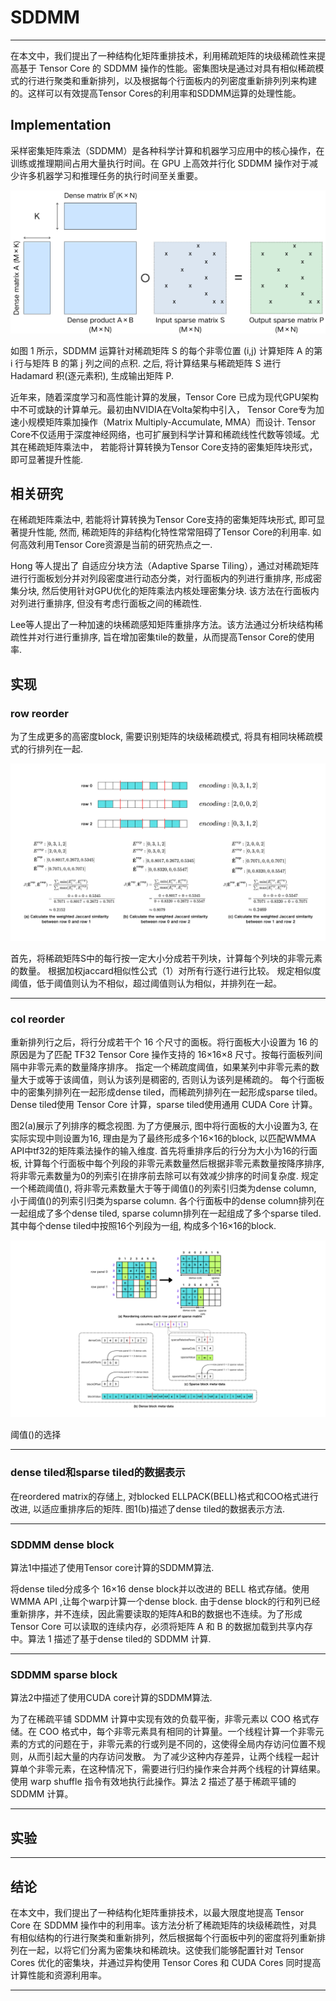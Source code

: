 # SDDMM

---

在本文中，我们提出了一种结构化矩阵重排技术，利用稀疏矩阵的块级稀疏性来提高基于 Tensor Core 的 SDDMM
操作的性能。密集图块是通过对具有相似稀疏模式的行进行聚类和重新排列，以及根据每个行面板内的列密度重新排列列来构建的。这样可以有效提高Tensor
Cores的利用率和SDDMM运算的处理性能。

## Implementation

采样密集矩阵乘法（SDDMM）是各种科学计算和机器学习应用中的核心操作，在训练或推理期间占用大量执行时间。在 GPU 上高效并行化
SDDMM 操作对于减少许多机器学习和推理任务的执行时间至关重要。

![SDDMM视图.png](img/sddmm/SDDMM视图.png)

如图 1 所示，SDDMM 运算针对稀疏矩阵 S 的每个非零位置 (i,j) 计算矩阵 A 的第 i 行与矩阵 B 的第 j 列之间的点积. 之后,
将计算结果与稀疏矩阵 S 进行 Hadamard 积(逐元素积), 生成输出矩阵 P.

近年来，随着深度学习和高性能计算的发展，Tensor Core 已成为现代GPU架构中不可或缺的计算单元。最初由NVIDIA在Volta架构中引入，
Tensor Core专为加速小规模矩阵乘加操作（Matrix Multiply-Accumulate, MMA）而设计.
Tensor Core不仅适用于深度神经网络，也可扩展到科学计算和稀疏线性代数等领域。尤其在稀疏矩阵乘法中，
若能将计算转换为Tensor Core支持的密集矩阵块形式，即可显著提升性能.

## 相关研究

在稀疏矩阵乘法中, 若能将计算转换为Tensor Core支持的密集矩阵块形式, 即可显著提升性能, 然而, 稀疏矩阵的非结构化特性常常阻碍了Tensor
Core的利用率. 如何高效利用Tensor Core资源是当前的研究热点之一.

Hong 等人提出了 自适应分块方法（Adaptive Sparse Tiling），通过对稀疏矩阵进行行面板划分并对列段密度进行动态分类，对行面板内的列进行重排序,
形成密集分块, 然后使用针对GPU优化的矩阵乘法内核处理密集分块. 该方法在行面板内对列进行重排序, 但没有考虑行面板之间的稀疏性.

Lee等人提出了一种加速的块稀疏感知矩阵重排序方法。该方法通过分析块结构稀疏性并对行进行重排序,
旨在增加密集tile的数量，从而提高Tensor Core的使用率.

## 实现

### row reorder

为了生成更多的高密度block, 需要识别矩阵的块级稀疏模式, 将具有相同块稀疏模式的行排列在一起.

![行排序示例.png](img/sddmm/行排序示例.png)

首先，将稀疏矩阵S中的每行按一定大小分成若干列块，计算每个列块的非零元素的数量。 根据加权jaccard相似性公式（1）对所有行逐行进行比较。
规定相似度阈值，低于阈值则认为不相似，超过阈值则认为相似，并排列在一起。

---

### col reorder

重新排列行之后，将行分成若干个 16 个尺寸的面板。将行面板大小设置为 16 的原因是为了匹配 TF32 Tensor Core 操作支持的
16×16×8 尺寸。按每行面板列间隔中非零元素的数量降序排序。
指定一个稀疏度阈值，如果某列中非零元素的数量大于或等于该阈值，则认为该列是稠密的, 否则认为该列是稀疏的。
每个行面板中的密集列排列在一起形成dense tiled，而稀疏列排列在一起形成sparse tiled。
Dense tiled使用 Tensor Core 计算，sparse tiled使用通用 CUDA Core 计算。

图2(a)展示了列排序的概念视图. 为了方便展示, 图中将行面板的大小设置为3, 在实际实现中则设置为16, 理由是为了最终形成多个16×16的block,
以匹配WMMA API中tf32的矩阵乘法操作的输入维度. 首先将重排序后的行分为大小为16的行面板,
计算每个行面板中每个列段的非零元素数量然后根据非零元素数量按降序排序, 将非零元素数量为0的列索引在排序前去除可以有效减少排序的时间复杂度.
规定一个稀疏阈值(), 将非零元素数量大于等于阈值()的列索引归类为dense column, 小于阈值()的列索引归类为sparse column.
各个行面板中的dense column排列在一起组成了多个dense tiled, sparse column排列在一起组成了多个sparse tiled.
其中每个dense tiled中按照16个列段为一组, 构成多个16×16的block.

![列排序和元数据示例](img/sddmm/列排序和元数据示例.png)

阈值()的选择

---

### dense tiled和sparse tiled的数据表示

在reordered matrix的存储上, 对blocked ELLPACK(BELL)格式和COO格式进行改进, 以适应重排序后的矩阵.
图1(b)描述了dense tiled的数据表示方法.

---

### SDDMM dense block

算法1中描述了使用Tensor core计算的SDDMM算法.

将dense tiled分成多个 16×16 dense block并以改进的 BELL 格式存储。使用 WMMA API ,让每个warp计算一个dense block. 由于dense
block的行和列已经重新排序，并不连续，因此需要读取的矩阵A和B的数据也不连续。为了形成 Tensor Core 可以读取的连续内存，必须将矩阵
A 和 B 的数据加载到共享内存中。算法 1 描述了基于dense tiled的 SDDMM 计算.

---

### SDDMM sparse block

算法2中描述了使用CUDA core计算的SDDMM算法.

为了在稀疏平铺 SDDMM 计算中实现有效的负载平衡，非零元素以 COO 格式存储。在 COO
格式中，每个非零元素具有相同的计算量。一个线程计算一个非零元素的方式的问题在于，非零元素的行或列是不同的，这使得全局内存访问位置不规则，从而引起大量的内存访问发散。
为了减少这种内存差异，让两个线程一起计算单个非零元素，在这种情况下，需要进行归约操作来合并两个线程的计算结果。
使用 warp shuffle 指令有效地执行此操作。算法 2 描述了基于稀疏平铺的 SDDMM 计算。

---

## 实验

---

## 结论

在本文中，我们提出了一种结构化矩阵重排技术，以最大限度地提高 Tensor Core 在 SDDMM
操作中的利用率。该方法分析了稀疏矩阵的块级稀疏性，对具有相似结构的行进行聚类和重新排列，然后根据每个行面板中列的密度将列重新排列在一起，以将它们分离为密集块和稀疏块。这使我们能够配置针对
Tensor Cores 优化的密集块，并通过异构使用 Tensor Cores 和 CUDA Cores 同时提高计算性能和资源利用率。

---